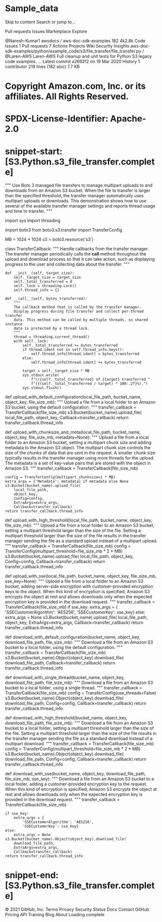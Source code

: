 # Sample_data

Skip to content
Search or jump to…

Pull requests
Issues
Marketplace
Explore
 
@Naresh-Kumar1 
awsdocs
/
aws-doc-sdk-examples
182
4k2.8k
Code
Issues
1
Pull requests
7
Actions
Projects
Wiki
Security
Insights
aws-doc-sdk-examples/python/example_code/s3/file_transfer/file_transfer.py /
@Laren-AWS
Laren-AWS Full cleanup and unit tests for Python S3 legacy code examples.
…
Latest commit a2692f2 on 19 Mar 2020
 History
 1 contributor
219 lines (182 sloc)  7.7 KB
  
# Copyright Amazon.com, Inc. or its affiliates. All Rights Reserved.
# SPDX-License-Identifier: Apache-2.0

# snippet-start:[S3.Python.s3_file_transfer.complete]
"""
Use Boto 3 managed file transfers to manage multipart uploads to and downloads
from an Amazon S3 bucket.
When the file to transfer is larger than the specified threshold, the transfer
manager automatically uses multipart uploads or downloads. This demonstration
shows how to use several of the available transfer manager settings and reports
thread usage and time to transfer.
"""

import sys
import threading

import boto3
from boto3.s3.transfer import TransferConfig


MB = 1024 * 1024
s3 = boto3.resource('s3')


class TransferCallback:
    """
    Handle callbacks from the transfer manager.
    The transfer manager periodically calls the __call__ method throughout
    the upload and download process so that it can take action, such as
    displaying progress to the user and collecting data about the transfer.
    """

    def __init__(self, target_size):
        self._target_size = target_size
        self._total_transferred = 0
        self._lock = threading.Lock()
        self.thread_info = {}

    def __call__(self, bytes_transferred):
        """
        The callback method that is called by the transfer manager.
        Display progress during file transfer and collect per-thread transfer
        data. This method can be called by multiple threads, so shared instance
        data is protected by a thread lock.
        """
        thread = threading.current_thread()
        with self._lock:
            self._total_transferred += bytes_transferred
            if thread.ident not in self.thread_info.keys():
                self.thread_info[thread.ident] = bytes_transferred
            else:
                self.thread_info[thread.ident] += bytes_transferred

            target = self._target_size * MB
            sys.stdout.write(
                f"\r{self._total_transferred} of {target} transferred "
                f"({(self._total_transferred / target) * 100:.2f}%).")
            sys.stdout.flush()


def upload_with_default_configuration(local_file_path, bucket_name,
                                      object_key, file_size_mb):
    """
    Upload a file from a local folder to an Amazon S3 bucket, using the default
    configuration.
    """
    transfer_callback = TransferCallback(file_size_mb)
    s3.Bucket(bucket_name).upload_file(
        local_file_path,
        object_key,
        Callback=transfer_callback)
    return transfer_callback.thread_info


def upload_with_chunksize_and_meta(local_file_path, bucket_name, object_key,
                                   file_size_mb, metadata=None):
    """
    Upload a file from a local folder to an Amazon S3 bucket, setting a
    multipart chunk size and adding metadata to the Amazon S3 object.
    The multipart chunk size controls the size of the chunks of data that are
    sent in the request. A smaller chunk size typically results in the transfer
    manager using more threads for the upload.
    The metadata is a set of key-value pairs that are stored with the object
    in Amazon S3.
    """
    transfer_callback = TransferCallback(file_size_mb)

    config = TransferConfig(multipart_chunksize=1 * MB)
    extra_args = {'Metadata': metadata} if metadata else None
    s3.Bucket(bucket_name).upload_file(
        local_file_path,
        object_key,
        Config=config,
        ExtraArgs=extra_args,
        Callback=transfer_callback)
    return transfer_callback.thread_info


def upload_with_high_threshold(local_file_path, bucket_name, object_key,
                               file_size_mb):
    """
    Upload a file from a local folder to an Amazon S3 bucket, setting a
    multipart threshold larger than the size of the file.
    Setting a multipart threshold larger than the size of the file results
    in the transfer manager sending the file as a standard upload instead of
    a multipart upload.
    """
    transfer_callback = TransferCallback(file_size_mb)
    config = TransferConfig(multipart_threshold=file_size_mb * 2 * MB)
    s3.Bucket(bucket_name).upload_file(
        local_file_path,
        object_key,
        Config=config,
        Callback=transfer_callback)
    return transfer_callback.thread_info


def upload_with_sse(local_file_path, bucket_name, object_key,
                    file_size_mb, sse_key=None):
    """
    Upload a file from a local folder to an Amazon S3 bucket, adding server-side
    encryption with customer-provided encryption keys to the object.
    When this kind of encryption is specified, Amazon S3 encrypts the object
    at rest and allows downloads only when the expected encryption key is
    provided in the download request.
    """
    transfer_callback = TransferCallback(file_size_mb)
    if sse_key:
        extra_args = {
            'SSECustomerAlgorithm': 'AES256',
            'SSECustomerKey': sse_key}
    else:
        extra_args = None
    s3.Bucket(bucket_name).upload_file(
        local_file_path,
        object_key,
        ExtraArgs=extra_args,
        Callback=transfer_callback)
    return transfer_callback.thread_info


def download_with_default_configuration(bucket_name, object_key,
                                        download_file_path, file_size_mb):
    """
    Download a file from an Amazon S3 bucket to a local folder, using the
    default configuration.
    """
    transfer_callback = TransferCallback(file_size_mb)
    s3.Bucket(bucket_name).Object(object_key).download_file(
        download_file_path,
        Callback=transfer_callback)
    return transfer_callback.thread_info


def download_with_single_thread(bucket_name, object_key,
                                download_file_path, file_size_mb):
    """
    Download a file from an Amazon S3 bucket to a local folder, using a
    single thread.
    """
    transfer_callback = TransferCallback(file_size_mb)
    config = TransferConfig(use_threads=False)
    s3.Bucket(bucket_name).Object(object_key).download_file(
        download_file_path,
        Config=config,
        Callback=transfer_callback)
    return transfer_callback.thread_info


def download_with_high_threshold(bucket_name, object_key,
                                 download_file_path, file_size_mb):
    """
    Download a file from an Amazon S3 bucket to a local folder, setting a
    multipart threshold larger than the size of the file.
    Setting a multipart threshold larger than the size of the file results
    in the transfer manager sending the file as a standard download instead
    of a multipart download.
    """
    transfer_callback = TransferCallback(file_size_mb)
    config = TransferConfig(multipart_threshold=file_size_mb * 2 * MB)
    s3.Bucket(bucket_name).Object(object_key).download_file(
        download_file_path,
        Config=config,
        Callback=transfer_callback)
    return transfer_callback.thread_info


def download_with_sse(bucket_name, object_key, download_file_path,
                      file_size_mb, sse_key):
    """
    Download a file from an Amazon S3 bucket to a local folder, adding a
    customer-provided encryption key to the request.
    When this kind of encryption is specified, Amazon S3 encrypts the object
    at rest and allows downloads only when the expected encryption key is
    provided in the download request.
    """
    transfer_callback = TransferCallback(file_size_mb)

    if sse_key:
        extra_args = {
            'SSECustomerAlgorithm': 'AES256',
            'SSECustomerKey': sse_key}
    else:
        extra_args = None
    s3.Bucket(bucket_name).Object(object_key).download_file(
        download_file_path,
        ExtraArgs=extra_args,
        Callback=transfer_callback)
    return transfer_callback.thread_info
# snippet-end:[S3.Python.s3_file_transfer.complete]
© 2021 GitHub, Inc.
Terms
Privacy
Security
Status
Docs
Contact GitHub
Pricing
API
Training
Blog
About
Loading complete
